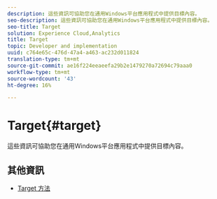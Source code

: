 ```yaml
---
description: 這些資訊可協助您在通用Windows平台應用程式中提供目標內容。
seo-description: 這些資訊可協助您在通用Windows平台應用程式中提供目標內容。
seo-title: Target
solution: Experience Cloud,Analytics
title: Target
topic: Developer and implementation
uuid: c764e65c-476d-47a4-a463-ac232d011824
translation-type: tm+mt
source-git-commit: ae16f224eeaeefa29b2e1479270a72694c79aaa0
workflow-type: tm+mt
source-wordcount: '43'
ht-degree: 16%

---
```



# Target{#target}

這些資訊可協助您在通用Windows平台應用程式中提供目標內容。

## 其他資訊

+ [Target 方法](/help/universal-windows/target/target-methods.md)